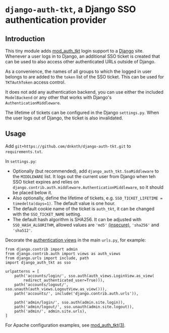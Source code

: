 # `django-auth-tkt`, a Django SSO authentication provider

## Introduction

This tiny module adds [mod_auth_tkt](http://www.openfusion.com.au/labs/mod_auth_tkt/) login support to a [Django](https://djangoproject.com/) site. Whenever a user logs in to Django, an additional SSO ticket is created that can be used to also access other authenticated URLs outside of Django.

As a convenience, the names of all groups to which the logged in user belongs to are added to the `token` list of the SSO ticket. This can be used for `TKTAuthToken` access control.

It does not add any authentication backend, you can use either the included `ModelBackend` or any other that works with Django's `AuthenticationMiddleware`.

The lifetime of tickets can be configured in the Django `settings.py`. When the user logs out of Django, the ticket is also invalidated.

## Usage

Add `git+https://github.com/dnknth/django-auth-tkt.git` to `requirements.txt`.

In `settings.py`:

 * Optionally (but recommended), add `django_auth_tkt.SsoMiddleware` to the `MIDDLEWARE` list. It logs out the current user from Django when teh SSO ticket expires and relies on `django.contrib.auth.middleware.AuthenticationMiddleware`, so it should be placed below it.
 * Also optionally, define the lifetime of tickets, e.g. `SSO_TICKET_LIFETIME = timedelta(days=1)`. The default value is one hour.
 * The default cookie name of the ticket is `auth_tkt`, it can be changed with the `SSO_TICKET_NAME` setting.
 * The default hash algorithm is SHA256. It can be adjusted with `SSO_HASH_ALGORITHM`, 
   allowed values are `'md5'` [(insecure)](https://security.stackexchange.com/a/19908), `'sha256'` and `'sha512'`.
 
Decorate the [authentication views](https://docs.djangoproject.com/en/4.0/topics/auth/default/#module-django.contrib.auth.views) in the main `urls.py`, for example:

    from django.contrib import admin
    from django.contrib.auth import views as auth_views
    from django.urls import include, path
    import django_auth_tkt as sso

    urlpatterns = [
        path('accounts/login/', sso.auth(auth_views.LoginView.as_view(
            redirect_authenticated_user=True))),
        path('accounts/logout/', sso.unauth(auth_views.LogoutView.as_view())),
        path('accounts/', include('django.contrib.auth.urls')),
    
        path('admin/login/', sso.auth(admin.site.login)),
        path('admin/logout/', sso.unauth(admin.site.logout)),
        path('admin/', admin.site.urls),
    ]

For Apache configuration examples, see [mod_auth_tkt(3)](http://manpages.ubuntu.com/manpages/focal/en/man3/mod_auth_tkt.3.html#examples).
